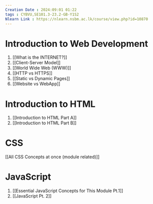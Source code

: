 ```yaml
---
Creation Date : 2024:09:01 01:22
tags : CYBVU,SE101.3-23.2-GB-Y1S2
Nlearn Link : https://nlearn.nsbm.ac.lk/course/view.php?id=10870
---
```

# Introduction to Web Development 
1. [[What is the INTERNET?]]
2. [[Client-Server Model]]
3. [[World Wide Web (WWW)]]
4. [[HTTP vs HTTPS]]
5. [[Static vs Dynamic Pages]]
6. [[Website vs WebApp]]

# Introduction to HTML
1. [[Introduction to HTML Part A]]
2. [[Introduction to HTML Part B]]

# CSS
[[All CSS Concepts at once (module related)]]

# JavaScript
1. [[Essential JavaScript Concepts for This Module Pt.1]]
2. [[JavaScript Pt. 2]]
